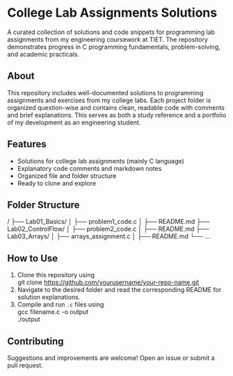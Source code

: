# College Lab Assignments Solutions

A curated collection of solutions and code snippets for programming lab assignments from my engineering coursework at TIET. The repository demonstrates progress in C programming fundamentals, problem-solving, and academic practicals.


## About

This repository includes well-documented solutions to programming assignments and exercises from my college labs. Each project folder is organized question-wise and contains clean, readable code with comments and brief explanations. This serves as both a study reference and a portfolio of my development as an engineering student.

## Features

- Solutions for college lab assignments (mainly C language)
- Explanatory code comments and markdown notes
- Organized file and folder structure
- Ready to clone and explore

## Folder Structure

/
├── Lab01_Basics/
│   ├── problem1_code.c
│   ├── README.md
├── Lab02_ControlFlow/
│   ├── problem2_code.c
│   ├── README.md
├── Lab03_Arrays/
│   ├── arrays_assignment.c
│   ├── README.md
└── ...

## How to Use

1. Clone this repository using  
   git clone https://github.com/yourusername/your-repo-name.git
2. Navigate to the desired folder and read the corresponding README for solution explanations.
3. Compile and run `.c` files using  
   gcc filename.c -o output  
   ./output

## Contributing

Suggestions and improvements are welcome! Open an issue or submit a pull request.
